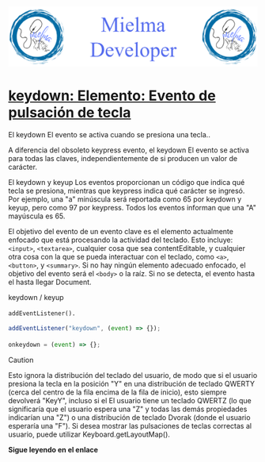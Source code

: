 ![Logo Mielma Developer](image/Logo_Mielma_Developer.png)
# [keydown: Elemento: Evento de pulsación de tecla](https://developer.mozilla.org/en-US/docs/Web/API/Element/keydown_event)

El keydown El evento se activa cuando se presiona una tecla..

A diferencia del obsoleto keypress evento, el keydown El evento se activa para todas las claves, independientemente de si producen un valor de carácter.

El keydown y keyup Los eventos proporcionan un código que indica qué tecla se presiona, mientras que keypress indica qué carácter se ingresó. Por ejemplo, una "a" minúscula será reportada como 65 por keydown y keyup, pero como 97 por keypress. Todos los eventos informan que una "A" mayúscula es 65.

El objetivo del evento de un evento clave es el elemento actualmente enfocado que está procesando la actividad del teclado. Esto incluye:  `<input>`, `<textarea>`, cualquier cosa que sea contentEditable, y cualquier otra cosa con la que se pueda interactuar con el teclado, como `<a>`, `<button>`, y `<summary>`. Si no hay ningún elemento adecuado enfocado, el objetivo del evento será el `<body>` o la raíz. Si no se detecta, el evento hasta el hasta llegar Document.

keydown / keyup

`addEventListener().`
```js
addEventListener("keydown", (event) => {});

onkeydown = (event) => {};
```
> [!CAUTION]
> Esto ignora la distribución del teclado del usuario, de modo que si el usuario presiona la tecla en la posición "Y" en una distribución de teclado QWERTY (cerca del centro de la fila encima de la fila de inicio), esto siempre devolverá "KeyY", incluso si el El usuario tiene un teclado QWERTZ (lo que significaría que el usuario espera una "Z" y todas las demás propiedades indicarían una "Z") o una distribución de teclado Dvorak (donde el usuario esperaría una "F"). Si desea mostrar las pulsaciones de teclas correctas al usuario, puede utilizar Keyboard.getLayoutMap().


**Sigue leyendo en el enlace**
